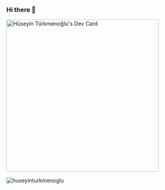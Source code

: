 ### Hi there 👋
<a href="https://app.daily.dev/h_turkmenoglu"><img src="https://api.daily.dev/devcards/e881465fc9ec41c7a261af117be9383f.png?r=vsn" width="400" alt="Hüseyin Türkmenoğlu's Dev Card"/></a>

<img align="left" src="https://github-readme-stats.vercel.app/api/top-langs?username=huseyinturkmenoglu&show_icons=true&locale=en&layout=compact&theme=tokyonight" alt="huseyinturkmenoglu" />
<!--
**huseyinturkmenoglu/huseyinturkmenoglu** is a ✨ _special_ ✨ repository because its `README.md` (this file) appears on your GitHub profile.

Here are some ideas to get you started:

- 🔭 I’m currently working on ...
- 🌱 I’m currently learning ...
- 👯 I’m looking to collaborate on ...
- 🤔 I’m looking for help with ...
- 💬 Ask me about ...
- 📫 How to reach me: ...
- 😄 Pronouns: ...
- ⚡ Fun fact: ...
-->
